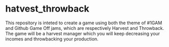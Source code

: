 # hatvest_throwback
This repository is inteted to create a game using both the theme of #1GAM and Github Game Off jams, which are respectively Harvest and Throwback. The game will be a harvest manager which you will keep decreasing your incomes and throwbacking your production.
